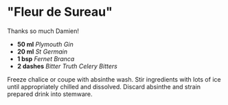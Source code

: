 # "Fleur de Sureau"

Thanks so much Damien!

* **50 ml** *Plymouth Gin*
* **20 ml** *St Germain*
* **1 bsp** *Fernet Branca*
* **2 dashes** *Bitter Truth Celery Bitters*

Freeze chalice or coupe with absinthe wash. Stir ingredients with lots of ice
until appropriately chilled and dissolved. Discard absinthe and strain prepared
drink into stemware.
